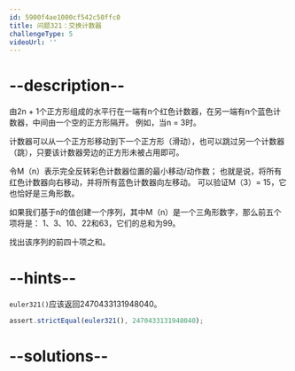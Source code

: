 ```yaml
---
id: 5900f4ae1000cf542c50ffc0
title: 问题321：交换计数器
challengeType: 5
videoUrl: ''
---
```


# --description--

由2n + 1个正方形组成的水平行在一端有n个红色计数器，在另一端有n个蓝色计数器，中间由一个空的正方形隔开。 例如，当n = 3时。

计数器可以从一个正方形移动到下一个正方形（滑动），也可以跳过另一个计数器（跳），只要该计数器旁边的正方形未被占用即可。

令M（n）表示完全反转彩色计数器位置的最小移动/动作数； 也就是说，将所有红色计数器向右移动，并将所有蓝色计数器向左移动。 可以验证M（3）= 15，它也恰好是三角形数。

如果我们基于n的值创建一个序列，其中M（n）是一个三角形数字，那么前五个项将是： 1、3、10、22和63，它们的总和为99。

找出该序列的前四十项之和。

# --hints--

`euler321()`应该返回2470433131948040。

```js
assert.strictEqual(euler321(), 2470433131948040);
```

# --solutions--

